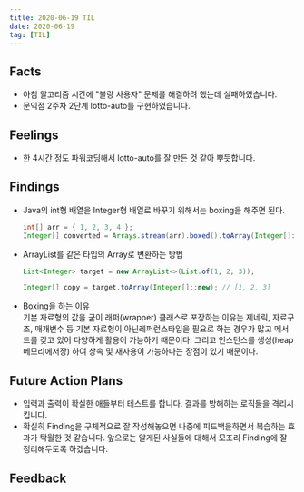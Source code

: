 ```yaml
---
title: 2020-06-19 TIL
date: 2020-06-19
tag: [TIL]
---
```


## Facts

- 아침 알고리즘 시간에 "불량 사용자" 문제를 해결하려 했는데 실패하였습니다.
- 문익점 2주차 2단계 lotto-auto를 구현하였습니다.

## Feelings

- 한 4시간 정도 파워코딩해서 lotto-auto를 잘 만든 것 같아 뿌듯합니다.

## Findings

- Java의 int형 배열을 Integer형 배열로 바꾸기 위해서는 boxing을 해주면 된다.

  ```java
  int[] arr = { 1, 2, 3, 4 };
  Integer[] converted = Arrays.stream(arr).boxed().toArray(Integer[]::new);
  ```

- ArrayList를 같은 타입의 Array로 변환하는 방법

  ```java
  List<Integer> target = new ArrayList<>(List.of(1, 2, 3));

  Integer[] copy = target.toArray(Integer[]::new); // [1, 2, 3]
  ```

- Boxing을 하는 이유  
  기본 자료형의 값을 굳이 래퍼(wrapper) 클래스로 포장하는 이유는 제네릭, 자료구조, 매개변수 등 기본 자료형이 아닌레퍼런스타입을 필요로 하는 경우가 많고 메서드를 갖고 있어 다양하게 활용이 가능하기 때문이다. 그리고 인스턴스를 생성(heap메모리에저장) 하여 상속 및 재사용이 가능하다는 장점이 있기 때문이다.

## Future Action Plans

- 입력과 출력이 확실한 애들부터 테스트를 합니다. 결과를 방해하는 로직들을 격리시킵니다.
- 확실히 Finding을 구체적으로 잘 작성해놓으면 나중에 피드백을하면서 복습하는 효과가 탁월한 것 같습니다. 앞으로는 알게된 사실들에 대해서 모조리 Finding에 잘 정리해두도록 하겠습니다.

## Feedback
